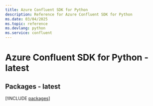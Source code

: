 ```yaml
---
title: Azure Confluent SDK for Python
description: Reference for Azure Confluent SDK for Python
ms.date: 03/04/2025
ms.topic: reference
ms.devlang: python
ms.service: confluent
---
```

# Azure Confluent SDK for Python - latest
## Packages - latest
[!INCLUDE [packages](confluent-index.md)]